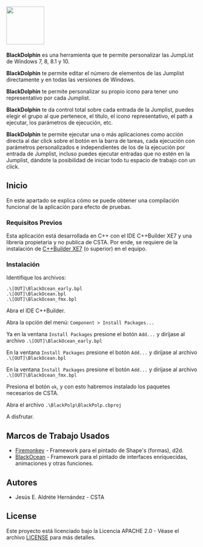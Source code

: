 # <a href='http://www.BlackDolphin.csta.mx'><img src='http://www.csta.mx/ima/BlackDolphin_github_150.png' height='100'></a>

**BlackDolphin** es una herramienta que te permite personalizar las JumpList de Windows 7, 8, 8.1 y 10. 


**BlackDolphin** te permite editar el número de elementos de las Jumplist directamente y en todas las versiones de Windows.

**BlackDolphin** te permite personalizar su propio icono para tener uno representativo por cada Jumplist.

**BlackDolphin** te da control total sobre cada entrada de la Jumplist, puedes elegir el grupo al que pertenece, el título, el icono representativo, el path a ejecutar, los parámetros de ejecución, etc.

**BlackDolphin** te permite ejecutar una o más aplicaciones como acción directa al dar click sobre el botón en la barra de tareas, cada ejecución con parámetros personalizados e independientes de los de la ejecución por entrada de Jumplist, incluso puedes ejecutar entradas que no estén en la Jumplist, dándote la posibilidad de iniciar todo tu espacio de trabajo con un click.


## Inicio

En este apartado se explica cómo se puede obtener una compilación funcional de la aplicación para efecto de pruebas.

### Requisitos Previos

Esta aplicación está desarrollada en C++ con el IDE C++Builder XE7 y una librería propietaria y no publica de CSTA. Por ende, se requiere de la instalación de [C++Builder XE7](https://www.embarcadero.com/home) (o superior) en el equipo.

### Instalación

Identifique los archivos:

```.\[OUT]\BlackOcean_early.bpl```<br/>
```.\[OUT]\BlackOcean.bpl```<br/>
```.\[OUT]\BlackOcean_fmx.bpl```

Abra el IDE C++Builder.

Abra la opción del menú: ```Component > Install Packages...```

Ya en la ventana ```Install Packages``` presione el botón ```Add...``` y diríjase al archivo ```.\[OUT]\BlackOcean_early.bpl```

En la ventana ```Install Packages``` presione el botón ```Add...``` y diríjase al archivo ```.\[OUT]\BlackOcean.bpl```

En la ventana ```Install Packages``` presione el botón ```Add...``` y diríjase al archivo ```.\[OUT]\BlackOcean_fmx.bpl```

Presiona el botón ```ok```, y con esto habremos instalado los paquetes necesarios de CSTA.

Abra el archivo ```.\BlackPolp\BlackPolp.cbproj```

A disfrutar.


## Marcos de Trabajo Usados

* [Firemonkey](https://www.embarcadero.com/products/rad-studio/fm-application-platform) - Framework para el pintado de Shape's (formas), d2d.
* [BlackOcean](http://csta.mx) - Framework para el pintado de interfaces enriquecidas, animaciones y otras funciones.


## Autores

* Jesús E. Aldréte Hernández - CSTA


## License

Este proyecto está licenciado bajo la Licencia APACHE 2.0 - Véase el archivo [LICENSE](LICENSE) para más detalles.